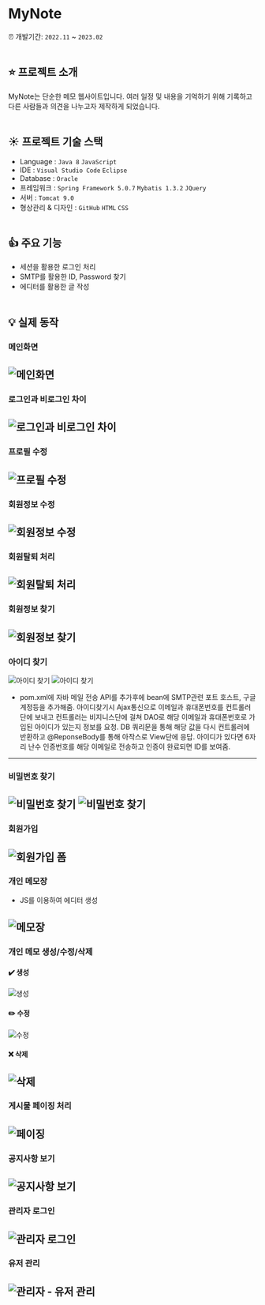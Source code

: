 # MyNote
:alarm_clock: 개발기간: `2022.11` ~ `2023.02`
<br><br>

## :star: 프로젝트 소개
MyNote는 단순한 메모 웹사이트입니다. 여러 일정 및 내용을 기억하기 위해 기록하고 다른 사람들과 의견을 나누고자 제작하게 되었습니다.
<br><br>

## :sunny: 프로젝트 기술 스택
- Language : `Java 8` `JavaScript` 
- IDE : `Visual Studio Code` `Eclipse`
- Database : `Oracle`
- 프레임워크 : `Spring Framework 5.0.7` `Mybatis 1.3.2` `JQuery`
- 서버 : `Tomcat 9.0`
- 형상관리 & 디자인 : `GitHub` `HTML` `CSS`
<br><br>

## :thumbsup: 주요 기능
- 세션을 활용한 로그인 처리
- SMTP를 활용한 ID, Password 찾기
- 에디터를 활용한 글 작성
<br><br>

## :bulb: 실제 동작

### 메인화면
![메인화면](https://user-images.githubusercontent.com/89557219/220571819-34ac98ae-e674-486f-9feb-64f724caa285.png)
---

### 로그인과 비로그인 차이
![로그인과 비로그인 차이](https://user-images.githubusercontent.com/89557219/220572118-0886a818-09c2-4ca2-81b0-30106e8cfbce.png)
---

### 프로필 수정
![프로필 수정](https://user-images.githubusercontent.com/89557219/220572645-719d318c-1bde-449f-9093-ae913b89db55.png)
---

### 회원정보 수정
![회원정보 수정](https://user-images.githubusercontent.com/89557219/220572895-b0bd48f3-e2fe-4c6e-8221-320aaebd2a92.png)
---

### 회원탈퇴 처리
![회원탈퇴 처리](https://user-images.githubusercontent.com/89557219/220573769-d0e59bbf-ec6f-4381-985e-f7f27c738e7a.png)
---

### 회원정보 찾기
![회원정보 찾기](https://user-images.githubusercontent.com/89557219/220573985-c69a1dee-5030-4450-9307-e6391a2825dc.png)
---

### 아이디 찾기
![아이디 찾기](https://user-images.githubusercontent.com/89557219/220574182-3b4ea665-2573-4920-9f5a-1f791ca48263.png)
![아이디 찾기](https://user-images.githubusercontent.com/89557219/220574285-cb445c51-847b-4242-92c8-8d5e9277e6c2.png)
- pom.xml에 자바 메일 전송 API를 추가후에 bean에 SMTP관련 포트 호스트, 구글계정등을 추가해줌. 아이디찾기시 Ajax통신으로 이메일과 휴대폰번호를 
  컨트롤러단에 보내고 컨트롤러는 비지니스단에 걸쳐 DAO로 해당 이메일과 휴대폰번호로 가입된 아이디가 있는지 정보를 요청. DB 쿼리문을 통해
  해당 값을 다시 컨트롤러에 반환하고 @ReponseBody를 통해 아작스로 View단에 응답. 아이디가 있다면 6자리 난수 인증번호를 해당 이메일로 전송하고
  인증이 완료되면 ID를 보여줌.
---

### 비밀번호 찾기
![비밀번호 찾기](https://user-images.githubusercontent.com/89557219/220574411-df2aa643-ece2-4f96-928f-2dfffb3f5558.png)
![비밀번호 찾기](https://user-images.githubusercontent.com/89557219/220574630-293ab8be-b277-4097-9576-de2d3f1346d8.png)
---

### 회원가입
![회원가입 폼](https://user-images.githubusercontent.com/89557219/220574777-4521c535-9c1b-40d4-b4be-0418ea5d3752.png)
---

### 개인 메모장
- JS를 이용하여 에디터 생성


![메모장](https://user-images.githubusercontent.com/89557219/220575178-ca514738-87a5-47e2-b44d-69fee2fc8804.png)
---

### 개인 메모 생성/수정/삭제
#### :heavy_check_mark: 생성
![생성](https://user-images.githubusercontent.com/89557219/220575178-ca514738-87a5-47e2-b44d-69fee2fc8804.png)

#### :pencil2: 수정
![수정](https://user-images.githubusercontent.com/89557219/220575247-91928fd2-8d07-4336-b006-4f1272907b48.png)

#### :x: 삭제
![삭제](https://user-images.githubusercontent.com/89557219/220575346-656ba11d-dc05-4279-bf6d-dcc904451a00.png)
---

### 게시물 페이징 처리
![페이징](https://user-images.githubusercontent.com/89557219/220575518-933cf09f-7cf8-4582-afd4-e7a5a2e10d78.png)
---

### 공지사항 보기
![공지사항 보기](https://user-images.githubusercontent.com/89557219/220575660-b5698889-e6ec-49ce-968b-f7ebf6cd9148.png)
---

### 관리자 로그인
![관리자 로그인](https://user-images.githubusercontent.com/89557219/220575767-6684e43b-2540-48f3-906a-63c9e962b170.png)
---

### 유저 관리
![관리자 - 유저 관리](https://user-images.githubusercontent.com/89557219/220575921-59d9b1c3-0fbb-4f3d-996b-8b5abb298d36.png)
---



